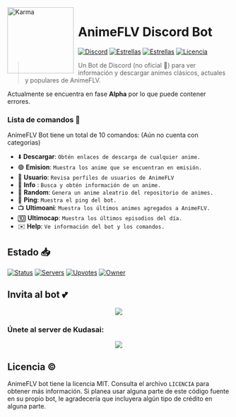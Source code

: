 <img width="150" height="150" align="left" style="float: left; margin: 0 10px 0 0;" alt="Karma" src="https://images-ext-2.discordapp.net/external/jvx_k1NDHP1CnM8T0I1nJRk8CFHboari-7iKARCiDb0/https/cdn.discordapp.com/avatars/938856255416569946/0039ce1fba54f17f9448a6659bbc138c.webp"> 

# AnimeFLV Discord Bot

[![Discord](https://img.shields.io/badge/discord.js-v13.0.1-blue.svg?logo=npm)](https://github.com/discordjs)
[![Estrellas](https://img.shields.io/github/stars/Manzanitabot123/AnimeFLV_DiscordBOT.svg)](https://github.com/Manzanitabot123/AnimeFLV_DiscordBOT)
[![Estrellas](https://img.shields.io/github/forks/Manzanitabot123/AnimeFLV_DiscordBOT.svg)](https://github.com/Manzanitabot123/AnimeFLV_DiscordBOT)
[![Licencia](https://img.shields.io/github/license/Manzanitabot123/AnimeFLV_DiscordBOT.svg)](https://github.com/Manzanitabot123/AnimeFLV_DiscordBOT/blob/master/LICENSE)

> Un Bot de Discord (no oficial 🤖) para ver información y descargar animes clásicos, actuales y populares de AnimeFLV.

Actualmente se encuentra en fase **Alpha** por lo que puede contener errores.

### Lista de comandos 💫 

AnimeFLV Bot tiene un total de 10 comandos: (Aún no cuenta con categorias)

*   ⬇️️ **Descargar**: `Obtén enlaces de descarga de cualquier anime.`
*   🟢 **Emision**: `Muestra los anime que se encuentran en emisión.`
*   👨 **Usuario**: `Revisa perfiles de usuarios de AnimeFLV`
*   🔲 **Info** : `Busca y obtén información de un anime.`
*   🎲 **Random**: `Genera un anime aleatrio del repositorio de animes.`
*   💬 **Ping**: `Muestra el ping del bot.`
*   📺️ **Ultimoani**: `Muestra los últimos animes agregados a AnimeFLV.`
*   🔟 **Ultimocap**: `Muestra los últimos episodios del día.`
*   ✉️ **Help**: `Ve información del bot y los comandos.`

## Estado 📥

[![Status](https://top.gg/api/widget/status/938856255416569946.svg)](https://top.gg/bot/938856255416569946)
[![Servers](https://top.gg/api/widget/servers/938856255416569946.svg)](https://top.gg/bot/938856255416569946)
[![Upvotes](https://top.gg/api/widget/upvotes/938856255416569946.svg)](https://top.gg/bot/938856255416569946)
[![Owner](https://top.gg/api/widget/owner/938856255416569946.svg)](https://top.gg/bot/938856255416569946)

## Invita al bot 💕
<p align="center"> 
<a href="https://top.gg/bot/938856255416569946">
  <img src="https://top.gg/api/widget/938856255416569946.svg">
</a>


### Únete al server de Kudasai:
<p align="center"> 
<a href="https://discord.gg/kudasai"><img src="https://media.discordapp.net/attachments/911416705903902731/946473280309690388/unknown.png"/></a>

## Licencia ©️
AnimeFLV bot tiene la licencia MIT. Consulta el archivo `LICENCIA` para obtener más información. Si planea usar alguna parte de este código fuente en su propio bot, le agradecería que incluyera algún tipo de crédito en alguna parte. 
